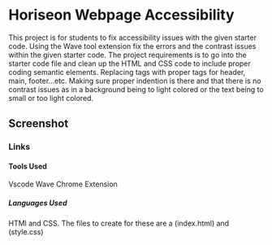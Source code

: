 # Horiseon Webpage Accessibility

  This project is for students to fix accessibility issues with the given starter code. Using the Wave tool extension fix the errors and the contrast issues within the given starter code. The project requirements is to go into the starter code file and clean up the HTML and CSS code to include proper coding semantic elements. Replacing tags with proper tags for header, main, footer...etc. Making sure proper indention is there and that there is no contrast issues as in a background being to light colored or the text being to small or too light colored.

## Screenshot


### Links
  

#### Tools Used
  Vscode
  Wave Chrome Extension

##### Languages Used
  HTMl and CSS. The files to create for these are a (index.html) and (style.css)

  